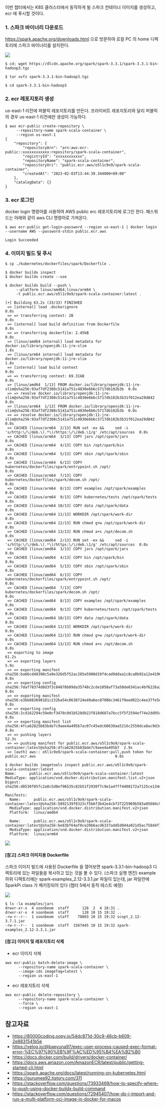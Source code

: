 이번 챕터에서는 K8S 클러스터에서 동작하게 될 스파크 컨테이너 이미지를 생성하고, ecr 에 푸시할 것이다.

### 1. 스파크 바이너리 다운로드 ###

https://spark.apache.org/downloads.html 으로 방문하여 로컬 PC 의 home 디렉토리에 스파크 바이너리를 설치한다. 

![](https://github.com/gnosia93/spark-on-eks/blob/main/images/spark-download.png)
```
$ cd; wget https://dlcdn.apache.org/spark/spark-3.3.1/spark-3.3.1-bin-hadoop3.tgz

$ tar xvfz spark-3.3.1-bin-hadoop3.tgz 

$ cd spark-3.3.1-bin-hadoop3
```

### 2. ecr 레포지토리 생성 ###

us-east-1 리전에 퍼블릭 레포지토리를 만든다. 프라이비트 레포지토리와 달리 퍼블릭의 경우 us-east-1 리전에만 생성이 가능하다.
```
$ aws ecr-public create-repository \
     --repository-name spark-scala-container \
     --region us-east-1     
{
    "repository": {
        "repositoryArn": "arn:aws:ecr-public::xxxxxxxxxxxx:repository/spark-scala-container",
        "registryId": "xxxxxxxxxxxx",
        "repositoryName": "spark-scala-container",
        "repositoryUri": "public.ecr.aws/o5l1c9o9/spark-scala-container",
        "createdAt": "2023-02-03T13:44:39.344000+09:00"
    },
    "catalogData": {}
}     
```


### 3. ecr 로그인 ###

docker login 명령어를 사용하여 AWS public erc 레포지토리에 로그인 한다. 패스워드는 아래와 같이 aws CLI 명령어로 가져온다.
```
$ aws ecr-public get-login-password --region us-east-1 | docker login --username AWS --password-stdin public.ecr.aws

Login Succeeded
```


### 4. 이미지 빌드 및 푸시 ###
```
$ cp ./kubernetes/dockerfiles/spark/Dockerfile .

$ docker buildx inspect
$ docker buildx create --use

$ docker buildx build --push \
     --platform linux/amd64,linux/arm64 \
     -t public.ecr.aws/o5l1c9o9/spark-scala-container:latest .

[+] Building 63.2s (33/33) FINISHED
 => [internal] load .dockerignore                                                                                     0.0s
 => => transferring context: 2B                                                                                       0.0s
 => [internal] load build definition from Dockerfile                                                                  0.0s
 => => transferring dockerfile: 2.45kB                                                                                0.0s
 => [linux/amd64 internal] load metadata for docker.io/library/openjdk:11-jre-slim                                    1.8s
 => [linux/arm64 internal] load metadata for docker.io/library/openjdk:11-jre-slim                                    1.8s
 => [internal] load build context                                                                                     0.0s
 => => transferring context: 69.31kB                                                                                  0.0s
 => [linux/amd64  1/13] FROM docker.io/library/openjdk:11-jre-slim@sha256:93af7df2308c5141a751c4830e6b6c5717db102b3b  0.0s
 => => resolve docker.io/library/openjdk:11-jre-slim@sha256:93af7df2308c5141a751c4830e6b6c5717db102b3b31f012ea29d842  0.0s
 => [linux/arm64  1/13] FROM docker.io/library/openjdk:11-jre-slim@sha256:93af7df2308c5141a751c4830e6b6c5717db102b3b  0.0s
 => => resolve docker.io/library/openjdk:11-jre-slim@sha256:93af7df2308c5141a751c4830e6b6c5717db102b3b31f012ea29d842  0.0s
 => CACHED [linux/arm64  2/13] RUN set -ex &&     sed -i 's/http:\/\/deb.\(.*\)/https:\/\/deb.\1/g' /etc/apt/sources  0.0s
 => CACHED [linux/arm64  3/13] COPY jars /opt/spark/jars                                                              0.0s
 => CACHED [linux/arm64  4/13] COPY bin /opt/spark/bin                                                                0.0s
 => CACHED [linux/arm64  5/13] COPY sbin /opt/spark/sbin                                                              0.0s
 => CACHED [linux/arm64  6/13] COPY kubernetes/dockerfiles/spark/entrypoint.sh /opt/                                  0.0s
 => CACHED [linux/arm64  7/13] COPY kubernetes/dockerfiles/spark/decom.sh /opt/                                       0.0s
 => CACHED [linux/arm64  8/13] COPY examples /opt/spark/examples                                                      0.0s
 => CACHED [linux/arm64  9/13] COPY kubernetes/tests /opt/spark/tests                                                 0.0s
 => CACHED [linux/arm64 10/13] COPY data /opt/spark/data                                                              0.0s
 => CACHED [linux/arm64 11/13] WORKDIR /opt/spark/work-dir                                                            0.0s
 => CACHED [linux/arm64 12/13] RUN chmod g+w /opt/spark/work-dir                                                      0.0s
 => CACHED [linux/arm64 13/13] RUN chmod a+x /opt/decom.sh                                                            0.0s
 => CACHED [linux/amd64  2/13] RUN set -ex &&     sed -i 's/http:\/\/deb.\(.*\)/https:\/\/deb.\1/g' /etc/apt/sources  0.0s
 => CACHED [linux/amd64  3/13] COPY jars /opt/spark/jars                                                              0.0s
 => CACHED [linux/amd64  4/13] COPY bin /opt/spark/bin                                                                0.0s
 => CACHED [linux/amd64  5/13] COPY sbin /opt/spark/sbin                                                              0.0s
 => CACHED [linux/amd64  6/13] COPY kubernetes/dockerfiles/spark/entrypoint.sh /opt/                                  0.0s
 => CACHED [linux/amd64  7/13] COPY kubernetes/dockerfiles/spark/decom.sh /opt/                                       0.0s
 => CACHED [linux/amd64  8/13] COPY examples /opt/spark/examples                                                      0.0s
 => CACHED [linux/amd64  9/13] COPY kubernetes/tests /opt/spark/tests                                                 0.0s
 => CACHED [linux/amd64 10/13] COPY data /opt/spark/data                                                              0.0s
 => CACHED [linux/amd64 11/13] WORKDIR /opt/spark/work-dir                                                            0.0s
 => CACHED [linux/amd64 12/13] RUN chmod g+w /opt/spark/work-dir                                                      0.0s
 => CACHED [linux/amd64 13/13] RUN chmod a+x /opt/decom.sh                                                            0.0s
 => exporting to image                                                                                               61.2s
 => => exporting layers                                                                                               5.9s
 => => exporting manifest sha256:ba66cd40390c5a9e326d5f52ac285e5900d19f4cad9ddaa1c8ca0b92a12e4196                     0.0s
 => => exporting config sha256:7daf78374d8d3f3c84878b09da35748c2cde1058af73a50de6341ac4bf6226a2                       0.0s
 => => exporting manifest sha256:e3bb883698181c232ba54c8638724e49a6ec8708bc3461f9eed022c4ee37fe5e                     0.0s
 => => exporting config sha256:2cd162294c59e0cf3470c0d1b528db22f818d687a7bcc5f5f2594ef74e2dd95c                       0.0s
 => => exporting manifest list sha256:4fca62825b83bde7c9aee4a495b7ac07c45edc60630aa5216c2550dca8ac9d3c                0.0s
 => => pushing layers                                                                                                52.3s
 => => pushing manifest for public.ecr.aws/o5l1c9o9/spark-scala-container:latest@sha256:4fca62825b83bde7c9aee4a495b7  2.9s
 => [auth] aws:: o5l1c9o9/spark-scala-container:pull,push token for public.ecr.aws                                    0.0s
 
$ docker buildx imagetools inspect public.ecr.aws/o5l1c9o9/spark-scala-container:latest
Name:      public.ecr.aws/o5l1c9o9/spark-scala-container:latest
MediaType: application/vnd.docker.distribution.manifest.list.v2+json
Digest:    sha256:d8530f05fc2a8c5d0ef96535c82b51f2930f7c9e1a4fff4408172a7125ce134d

Manifests:
  Name:      public.ecr.aws/o5l1c9o9/spark-scala-container:latest@sha256:5892139f8323cf5b6f3b42e4cbf37225969b583a05604c9fa83acd362dd545dc
  MediaType: application/vnd.docker.distribution.manifest.v2+json
  Platform:  linux/amd64

  Name:      public.ecr.aws/o5l1c9o9/spark-scala-container:latest@sha256:be83bf64af0ce20b6acd6337add5d044a921d5ac758d4f7ffec8b0b7c718b03c
  MediaType: application/vnd.docker.distribution.manifest.v2+json
  Platform:  linux/arm64
```

![](https://github.com/gnosia93/spark-on-eks/blob/main/images/ecr-docker-image.png)


#### [참고] 스파크 이미지용 Dockerfile ####

스파크 이미지 빌드에 사용된 Dockerfile 을 열어보면 spark-3.3.1-bin-hadoop3 디렉토리에 있는 파일들을 복사하고 있는 것을 볼 수 있다. (스파크 실행 엔진)
example 하위 디렉토리에는 spark-examples_2.12-3.3.1.jar 파일이 있는데, jar 파일안에 SparkPi class 가 패키징되어 있다 (챕터 5에서 동작 테스트 예정) 

![](https://github.com/gnosia93/spark-on-eks/blob/main/images/spark-image-dockerfile.png)

```
$ ls -la examples/jars
drwxr-xr-x  4 soonbeom  staff      128  2  4 18:31 .
drwxr-xr-x  4 soonbeom  staff      128 10 15 19:32 ..
-rw-r--r--  1 soonbeom  staff    78803 10 15 19:32 scopt_2.12-3.7.1.jar
-rw-r--r--  1 soonbeom  staff  1567445 10 15 19:32 spark-examples_2.12-3.3.1.jar
```

#### [참고] 이미지 및 레포지토리 삭제 ####

* ecr 이미지 삭제 
```
aws ecr-public batch-delete-image \
      --repository-name spark-scala-container \
      --image-ids imageTag=latest \
      --region us-east-1
```
* ecr 레포지토리 삭제 
```
aws ecr-public delete-repository \
      --repository-name spark-scala-container \
      --force \
      --region us-east-1
```


## 참고자료 ##
* https://80000coding.oopy.io/54dc871d-30c9-46cb-b609-2e8831541b5e
* https://velog.io/@baeyuna97/exec-user-process-caused-exec-format-error-%EC%97%90%EB%9F%AC%ED%95%B4%EA%B2%B0
* https://docs.docker.com/build/drivers/docker-container/
* https://docs.aws.amazon.com/AmazonECR/latest/public/getting-started-cli.html
* https://spark.apache.org/docs/latest/running-on-kubernetes.html
* https://gurumee92.tistory.com/311
* https://stackoverflow.com/questions/73933469/how-to-specify-where-to-push-using-docker-buildx-build-command
* https://stackoverflow.com/questions/72945407/how-do-i-import-and-run-a-multi-platform-oci-image-in-docker-for-macos
